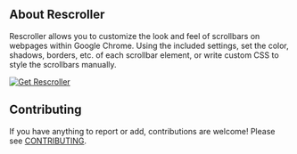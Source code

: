 ## About Rescroller

Rescroller allows you to customize the look and feel of scrollbars on webpages within Google Chrome. Using the included settings, set the color, shadows, borders, etc. of each scrollbar element, or write custom CSS to style the scrollbars manually.

[![Get Rescroller](https://developer.chrome.com/webstore/images/ChromeWebStore_Badge_v2_340x96.png "Get Rescroller")](https://chrome.google.com/webstore/detail/rescroller/ddehdnnhjimbggeeenghijehnpakijod)

## Contributing

If you have anything to report or add, contributions are welcome! Please see [CONTRIBUTING](CONTRIBUTING.md).